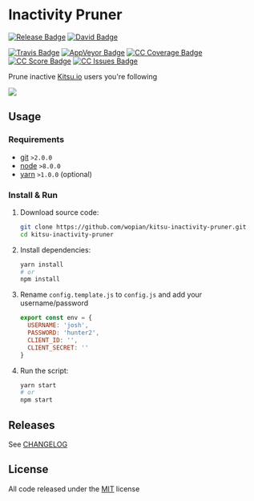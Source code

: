# Inactivity Pruner

[![Release Badge]][Release]
[![David Badge]][David]

[![Travis Badge]][Travis]
[![AppVeyor Badge]][Appveyor]
[![CC Coverage Badge]][CC Coverage]
[![CC Score Badge]][CC Score]
[![CC Issues Badge]][CC Issues]

Prune inactive [Kitsu.io][KITSU] users you're following

![](https://thumbs.gfycat.com/SentimentalComfortableGrackle-max-14mb.gif)

## Usage

### Requirements

- [git] `>2.0.0`
- [node] `>8.0.0`
- [yarn] `>1.0.0` (optional)

### Install & Run

1. Download source code:

    ```bash
    git clone https://github.com/wopian/kitsu-inactivity-pruner.git
    cd kitsu-inactivity-pruner
    ```

1. Install dependencies:

    ```bash
    yarn install
    # or
    npm install
    ```

1. Rename `config.template.js` to `config.js` and add your username/password

    ```javascript
    export const env = {
      USERNAME: 'josh',
      PASSWORD: 'hunter2',
      CLIENT_ID: '',
      CLIENT_SECRET: ''
    }
    ```

1. Run the script:

    ```bash
    yarn start
    # or
    npm start
    ```

## Releases

See [CHANGELOG]

## License

All code released under the [MIT] license

[Kitsu]:https://kitsu.io
[git]:https://git-scm.com
[node]:https://nodejs.org
[yarn]:https://yarnpkg.com

[CHANGELOG]:CHANGELOG.md
[MIT]:LICENSE.md

[Release]:https://github.com/wopian/kitsu-inactivity-pruner/releases
[Release Badge]:https://img.shields.io/github/release/wopian/kitsu-inactivity-pruner.svg?style=flat-square
[Travis]:https://travis-ci.org/wopian/kitsu-inactivity-pruner
[Travis Badge]:https://img.shields.io/travis/wopian/kitsu-inactivity-pruner/master.svg?style=flat-square&label=linux%20%26%20macOS
[CC Coverage]:https://codeclimate.com/github/wopian/kitsu-inactivity-pruner/coverage
[CC Coverage Badge]:https://img.shields.io/codeclimate/coverage/github/wopian/kitsu-inactivity-pruner.svg?style=flat-square
[CC Score]:https://codeclimate.com/github/wopian/kitsu-inactivity-pruner
[CC Score Badge]:https://img.shields.io/codeclimate/github/wopian/kitsu-inactivity-pruner.svg?style=flat-square
[CC Issues]:https://codeclimate.com/github/wopian/kitsu-inactivity-pruner/issues
[CC Issues Badge]:https://img.shields.io/codeclimate/issues/github/wopian/kitsu-inactivity-pruner.svg?style=flat-square
[David]:https://david-dm.org/wopian/kitsu-inactivity-pruner
[David Badge]:https://img.shields.io/david/wopian/kitsu-inactivity-pruner.svg?style=flat-square
[AppVeyor]:https://ci.appveyor.com/project/wopian/kitsu-inactivity-pruner
[AppVeyor Badge]:https://img.shields.io/appveyor/ci/wopian/kitsu-inactivity-pruner/master.svg?style=flat-square&label=windows
